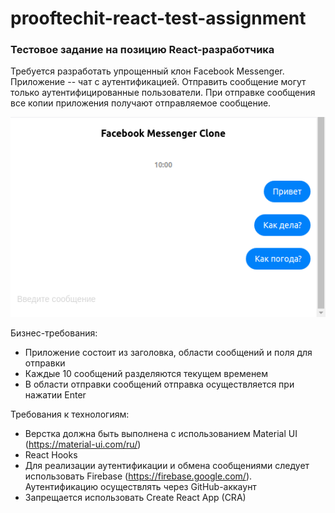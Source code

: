 # prooftechit-react-test-assignment

### Тестовое задание на позицию React-разработчика

Требуется разработать упрощенный клон Facebook Messenger. Приложение -- чат с аутентификацией. Отправить сообщение могут только аутентифицированные пользователи. При отправке сообщения все копии приложения получают отправляемое сообщение.

![Facebook Messenger Clone](facebook-messenger-clone.png)

Бизнес-требования:

 - Приложение состоит из заголовка, области сообщений и поля для отправки
 - Каждые 10 сообщений разделяются текущем временем
 - В области отправки сообщений отправка осуществляется при нажатии Enter
 
Требования к технологиям:

 - Верстка должна быть выполнена с использованием Material UI (https://material-ui.com/ru/)
 - React Hooks
 - Для реализации аутентификации и обмена сообщениями следует использовать Firebase (https://firebase.google.com/). Аутентификацию осуществлять через GitHub-аккаунт
 - Запрещается использовать Create React App (CRA)

